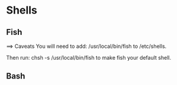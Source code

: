 # Shells
## Fish
==> Caveats
You will need to add:
  /usr/local/bin/fish
to /etc/shells.

Then run:
  chsh -s /usr/local/bin/fish
to make fish your default shell.

## Bash
